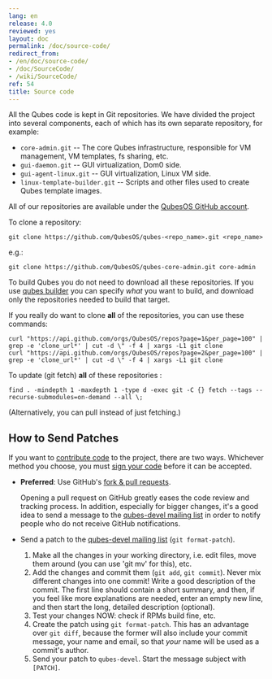 ```yaml
---
lang: en
release: 4.0
reviewed: yes
layout: doc
permalink: /doc/source-code/
redirect_from:
- /en/doc/source-code/
- /doc/SourceCode/
- /wiki/SourceCode/
ref: 54
title: Source code
---
```


All the Qubes code is kept in Git repositories. We have divided the project into
several components, each of which has its own separate repository, for example:

* `core-admin.git` -- The core Qubes infrastructure, responsible for VM
   management, VM templates, fs sharing, etc.
* `gui-daemon.git` -- GUI virtualization, Dom0 side.
* `gui-agent-linux.git` -- GUI virtualization, Linux VM side.
* `linux-template-builder.git` -- Scripts and other files used to create Qubes
   template images.

All of our repositories are available under the [QubesOS GitHub account](https://github.com/QubesOS/).

To clone a repository:

~~~
git clone https://github.com/QubesOS/qubes-<repo_name>.git <repo_name>
~~~

e.g.:

~~~
git clone https://github.com/QubesOS/qubes-core-admin.git core-admin
~~~

To build Qubes you do not need to download all these repositories.
If you use [qubes builder](/doc/QubesBuilder/) you can specify *what* you want to build, and download only the repositories needed to build that target.

If you really do want to clone **all** of the repositories, you can use these commands:

~~~
curl "https://api.github.com/orgs/QubesOS/repos?page=1&per_page=100" | grep -e 'clone_url*' | cut -d \" -f 4 | xargs -L1 git clone
curl "https://api.github.com/orgs/QubesOS/repos?page=2&per_page=100" | grep -e 'clone_url*' | cut -d \" -f 4 | xargs -L1 git clone
~~~

To update (git fetch) **all** of these repositories :

~~~
find . -mindepth 1 -maxdepth 1 -type d -exec git -C {} fetch --tags --recurse-submodules=on-demand --all \;
~~~

(Alternatively, you can pull instead of just fetching.)

How to Send Patches
-------------------

If you want to [contribute code](/doc/contributing/#contributing-code) to the project, there are two ways. Whichever
method you choose, you must [sign your code](/doc/code-signing/) before it can be accepted.

* **Preferred**: Use GitHub's [fork & pull requests](https://guides.github.com/activities/forking/).

   Opening a pull request on GitHub greatly eases the code review and tracking
   process. In addition, especially for bigger changes, it's a good idea to send
   a message to the [qubes-devel mailing list](/support/#qubes-devel) in order to notify people who
   do not receive GitHub notifications.

* Send a patch to the [qubes-devel mailing list](/support/#qubes-devel) (`git format-patch`).

   1. Make all the changes in your working directory, i.e. edit files, move them
      around (you can use 'git mv' for this), etc.
   2. Add the changes and commit them (`git add`, `git commit`). Never mix
      different changes into one commit! Write a good description of the commit.
      The first line should contain a short summary, and then, if you feel like
      more explanations are needed, enter an empty new line, and then start the
      long, detailed description (optional).
   3. Test your changes NOW: check if RPMs build fine, etc.
   4. Create the patch using `git format-patch`. This has an advantage over
      `git diff`, because the former will also include your commit message, your
      name and email, so that *your* name will be used as a commit's author.
   5. Send your patch to `qubes-devel`. Start the message subject with
      `[PATCH]`.

